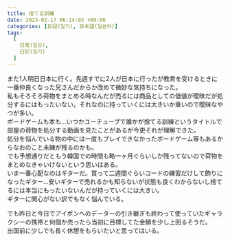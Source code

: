 ```yaml
---
title: 捨てる訓練
date: 2023-02-17 06:14:03 +09:00
categories: [日記(일기), 日本語(일본어)]
tags:
  [
    日常(일상),
    日記(일기)
  ]
---
```

また1人明日日本に行く。先週すでに2人が日本に行ったが教育を受けるときに一番仲良くなった兄さんだからか改めて微妙な気持ちになった。<br>
私もそろそろ荷物をまとめる時なんだが売るには商品としての価値が曖昧だが処分するにはもったいない。それなのに持っていくには大きいか重いので曖昧なやつが多い。<br>
ボードゲームも本も…いつかユーチューブで誰かが捨てる訓練というタイトルで部屋の荷物を処分する動画を見たことがあるが今更それが理解できた。<br>
処分を悩んでいる物の中には一度もプレイできなかったボードゲーム等もあるからなおのこと未練が残るのかも。<br>
でも予想通りだともう韓国での時間も略一ヶ月ぐらいしか残ってないので荷物をまとめなきゃいけないという思いはある。<br>
いま一番心配なのはギターだ。買って二週間ぐらいコードの練習だけして飾りになったギター…安いギターで売れるかも知らないが状態も良くわからないし捨てるには本当にもったいないんだが持っていくには大きい。<br>
ギターに関心がない訳でもなく悩んでいる。<br>


でも昨日と今日でアイポンへのデーターの引き継ぎも終わって使っていたギャラクシーの携帯と何個か売ったら当初に目標してた金額を少し上回るそうだ。<br>
出国前に少しでも長く休憩をもらいたいと思ってはいる。<br>